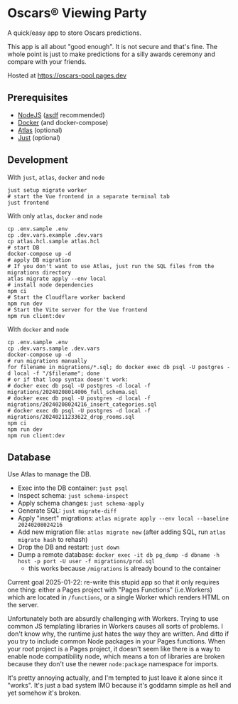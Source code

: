 # Oscars® Viewing Party

A quick/easy app to store Oscars predictions.

This app is all about "good enough". It is not secure and that's fine. The whole point is just to make predictions for a silly awards ceremony and compare with your friends.

Hosted at https://oscars-pool.pages.dev

## Prerequisites

- [NodeJS](https://nodejs.org/en) ([asdf](https://asdf-vm.com/) recommended)
- [Docker](https://www.docker.com/) (and docker-compose)
- [Atlas](https://atlasgo.io/) (optional)
- [Just](https://github.com/casey/just/blob/master/README.md#packages) (optional)

## Development

With `just`, `atlas`, `docker` and `node`

```shell
just setup migrate worker
# start the Vue frontend in a separate terminal tab
just frontend
```

With only `atlas`, `docker` and `node`

```shell
cp .env.sample .env
cp .dev.vars.example .dev.vars
cp atlas.hcl.sample atlas.hcl
# start DB
docker-compose up -d
# apply DB migration
# If you don't want to use Atlas, just run the SQL files from the migrations directory
atlas migrate apply --env local
# install node dependencies
npm ci
# Start the Cloudflare worker backend
npm run dev
# Start the Vite server for the Vue frontend
npm run client:dev
```

With `docker` and `node`

```shell
cp .env.sample .env
cp .dev.vars.sample .dev.vars
docker-compose up -d
# run migrations manually
for filename in migrations/*.sql; do docker exec db psql -U postgres -d local -f "/$filename"; done
# or if that loop syntax doesn't work:
# docker exec db psql -U postgres -d local -f migrations/20240208014006_full_schema.sql
# docker exec db psql -U postgres -d local -f migrations/20240208024216_insert_categories.sql
# docker exec db psql -U postgres -d local -f migrations/20240211233622_drop_rooms.sql
npm ci
npm run dev
npm run client:dev
```

## Database

Use Atlas to manage the DB.

- Exec into the DB container: `just psql`
- Inspect schema: `just schema-inspect`
- Apply schema changes: `just schema-apply`
- Generate SQL: `just migrate-diff`
- Apply "insert" migrations: `atlas migrate apply --env local --baseline 20240208024216`
- Add new migration file: `atlas migrate new` (after adding SQL, run `atlas migrate hash` to rehash)
- Drop the DB and restart: `just down`
- Dump a remote database: `docker exec -it db pg_dump -d dbname -h host -p port -U user -f migrations/prod.sql`
   - this works because `/migrations` is already bound to the container

<!-- 
Notes to self:

1. Create a new cloudflare workers project:

```shell
npm create cloudflare -- oscars-pool-frontend
```

2. Restore production database: production dump file stored in google drive, then run

```
docker exec -it db psql -U postgres -d local restore.sql
```
 -->


Current goal 2025-01-22: re-write this stupid app so that it only requires one thing: either a Pages project with "Pages Functions" (i.e.Workers) which are located in `/functions`, or a single Worker which renders HTML on the server.

Unfortunately both are absurdly challenging with Workers. Trying to use common JS templating libraries in Workers causes all sorts of problems. I don't know why, the runtime just hates the way they are written. And ditto if you try to include common Node packages in your Pages functions. When your root project is a Pages project, it doesn't seem like there is a way to enable node compatibility node, which means a ton of libraries are broken because they don't use the newer `node:package` namespace for imports.

It's pretty annoying actually, and I'm tempted to just leave it alone since it "works". It's just a bad system IMO because it's goddamn simple as hell and yet somehow it's broken.